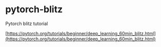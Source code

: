 # pytorch-blitz
Pytorch blitz tutorial

[https://pytorch.org/tutorials/beginner/deep_learning_60min_blitz.html](https://pytorch.org/tutorials/beginner/deep_learning_60min_blitz.html)
